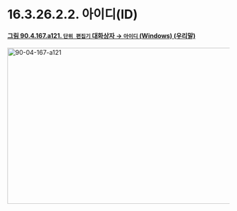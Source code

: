 # 16.3.26.2.2. 아이디(ID)

<a id="90-04-167-a121"></a>

#### [그림 90.4.167.a121. `단위 편집기` 대화상자 → `아이디` (Windows) (우리말)](./90-04-0167-unit_editor.md#90-04-167-a121)
<img width="537" height="355" alt="90-04-167-a121" src="https://github.com/user-attachments/assets/ca621e27-8dac-4bc6-91ac-46af99c59f18" />
